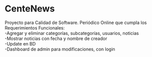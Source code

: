 # CenteNews
Proyecto para Calidad de Software. Periódico Online que cumpla los Requerimientos Funcionales: <br>
-Agregar y eliminar categorías, subcategorías, usuarios, noticias <br>
-Mostrar noticias con fecha y nombre de creador <br>
-Update en BD <br>
-Dashboard de admin para modificaciones, con login <br>
 

